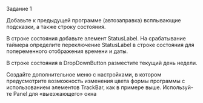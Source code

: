 Задание 1

Добавьте к предыдущей программе (автозаправка) всплывающие
подсказки, а также строку состояния.

В строке состояния добавьте элемент StatusLabel. На срабатывание
таймера определите переключение StatusLabel в строке состояния для
попеременного отображения времени и даты.

В строке состояния в DropDownButton разместите текущий день
недели.

Создайте дополнительное меню с настройками, в котором
предусмотрите возможность изменения цвета формы программы с
использованием элементов TrackBar, как в примере выше. Используй-
те Panel для «выезжающего» окна
